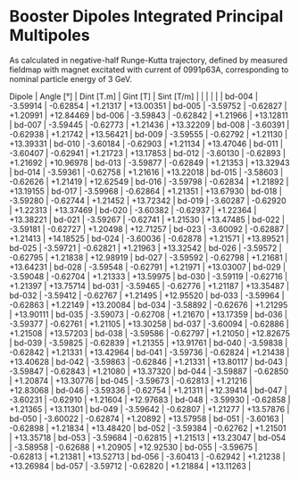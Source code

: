 Booster Dipoles Integrated Principal Multipoles
================================================

As calculated in negative-half Runge-Kutta trajectory,
defined by measured fieldmap with magnet excitated with current of 0991p63A,
corresponding to nominal particle energy of 3 GeV.

  Dipole   |  Angle [°]  |  Dint [T.m]  |  Gint [T]   | Sint [T/m]  |
           |             |              |             |             |
  bd-004   |  -3.59914   |   -0.62854   |  +1.21317   |  +13.00351  |
  bd-005   |  -3.59752   |   -0.62827   |  +1.20991   |  +12.84469  |
  bd-006   |  -3.59843   |   -0.62842   |  +1.21966   |  +13.12811  |
  bd-007   |  -3.59445   |   -0.62773   |  +1.21436   |  +13.32209  |
  bd-008   |  -3.60391   |   -0.62938   |  +1.21742   |  +13.56421  |
  bd-009   |  -3.59555   |   -0.62792   |  +1.21130   |  +13.39331  |
  bd-010   |  -3.60184   |   -0.62903   |  +1.21134   |  +13.47046  |
  bd-011   |  -3.60407   |   -0.62941   |  +1.21723   |  +13.17853  |
  bd-012   |  -3.60130   |   -0.62893   |  +1.21692   |  +10.96978  |
  bd-013   |  -3.59877   |   -0.62849   |  +1.21353   |  +13.32943  |
  bd-014   |  -3.59361   |   -0.62758   |  +1.21616   |  +13.22018  |
  bd-015   |  -3.58603   |   -0.62626   |  +1.21419   |  +12.62549  |
  bd-016   |  -3.59798   |   -0.62834   |  +1.21892   |  +13.19155  |
  bd-017   |  -3.59968   |   -0.62864   |  +1.21351   |  +13.67930  |
  bd-018   |  -3.59280   |   -0.62744   |  +1.21452   |  +13.72342  |
  bd-019   |  -3.60287   |   -0.62920   |  +1.22313   |  +13.37469  |
  bd-020   |  -3.60382   |   -0.62937   |  +1.22364   |  +13.38221  |
  bd-021   |  -3.59267   |   -0.62741   |  +1.21530   |  +13.47485  |
  bd-022   |  -3.59181   |   -0.62727   |  +1.20498   |  +12.71257  |
  bd-023   |  -3.60092   |   -0.62887   |  +1.21413   |  +14.18525  |
  bd-024   |  -3.60036   |   -0.62878   |  +1.21571   |  +13.89521  |
  bd-025   |  -3.59721   |   -0.62821   |  +1.21963   |  +13.32542  |
  bd-026   |  -3.59572   |   -0.62795   |  +1.21838   |  +12.98919  |
  bd-027   |  -3.59592   |   -0.62798   |  +1.21681   |  +13.64231  |
  bd-028   |  -3.59548   |   -0.62791   |  +1.21971   |  +13.03007  |
  bd-029   |  -3.59048   |   -0.62704   |  +1.21333   |  +13.59975  |
  bd-030   |  -3.59119   |   -0.62716   |  +1.21397   |  +13.75714  |
  bd-031   |  -3.59465   |   -0.62776   |  +1.21187   |  +13.35487  |
  bd-032   |  -3.59412   |   -0.62767   |  +1.21495   |  +12.95520  |
  bd-033   |  -3.59964   |   -0.62863   |  +1.22149   |  +13.20084  |
  bd-034   |  -3.58892   |   -0.62676   |  +1.21295   |  +13.90111  |
  bd-035   |  -3.59073   |   -0.62708   |  +1.21670   |  +13.17359  |
  bd-036   |  -3.59377   |   -0.62761   |  +1.21105   |  +13.30258  |
  bd-037   |  -3.60094   |   -0.62886   |  +1.21508   |  +13.57203  |
  bd-038   |  -3.59586   |   -0.62797   |  +1.21050   |  +12.82675  |
  bd-039   |  -3.59825   |   -0.62839   |  +1.21355   |  +13.91761  |
  bd-040   |  -3.59838   |   -0.62842   |  +1.21331   |  +13.42964  |
  bd-041   |  -3.59736   |   -0.62824   |  +1.21438   |  +13.40628  |
  bd-042   |  -3.59863   |   -0.62846   |  +1.21331   |  +13.80117  |
  bd-043   |  -3.59847   |   -0.62843   |  +1.21080   |  +13.37320  |
  bd-044   |  -3.59887   |   -0.62850   |  +1.20874   |  +13.30776  |
  bd-045   |  -3.59673   |   -0.62813   |  +1.21216   |  +12.83068  |
  bd-046   |  -3.59336   |   -0.62754   |  +1.21311   |  +12.39414  |
  bd-047   |  -3.60231   |   -0.62910   |  +1.21604   |  +12.97683  |
  bd-048   |  -3.59930   |   -0.62858   |  +1.21365   |  +13.11301  |
  bd-049   |  -3.59642   |   -0.62807   |  +1.21277   |  +13.57876  |
  bd-050   |  -3.60022   |   -0.62874   |  +1.20892   |  +13.57958  |
  bd-051   |  -3.60163   |   -0.62898   |  +1.21834   |  +13.48420  |
  bd-052   |  -3.59384   |   -0.62762   |  +1.21501   |  +13.35718  |
  bd-053   |  -3.59684   |   -0.62815   |  +1.21513   |  +13.23047  |
  bd-054   |  -3.58958   |   -0.62688   |  +1.20905   |  +12.92530  |
  bd-055   |  -3.59675   |   -0.62813   |  +1.21381   |  +13.52713  |
  bd-056   |  -3.60413   |   -0.62942   |  +1.21238   |  +13.26984  |
  bd-057   |  -3.59712   |   -0.62820   |  +1.21884   |  +13.11263  |
